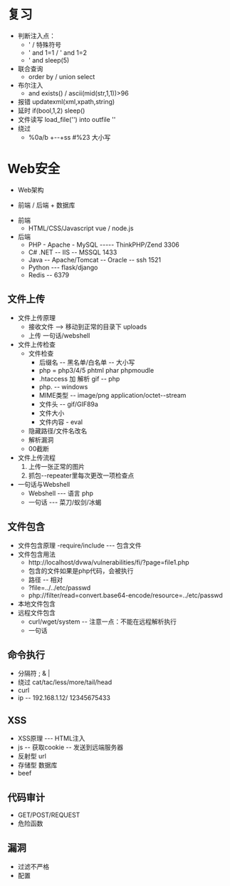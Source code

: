 # 复习
  * 判断注入点：
    - '  / 特殊符号
    - ' and 1=1 / ' and 1=2
    - ' and sleep(5)
  * 联合查询
    - order by / union select
  * 布尔注入
    - and exists() / ascii(mid(str,1,1))>96
  * 报错 updatexml(xml,xpath,string)
  * 延时 if(bool,1,2) sleep()
  * 文件读写 load_file('')  into outfile ''
  * 绕过
    - %0a/b  +--+ss  #%23  大小写
# Web安全
  * Web架构
  - 前端 / 后端 + 数据库
  * 前端
    - HTML/CSS/Javascript  vue / node.js
  * 后端
    - PHP - Apache - MySQL ----- ThinkPHP/Zend  3306
    - C# .NET -- IIS -- MSSQL                   1433
    - Java -- Apache/Tomcat -- Oracle -- ssh    1521
    - Python  --- flask/django
    - Redis -- 6379
## 文件上传
  * 文件上传原理
    - 接收文件  --> 移动到正常的目录下 uploads
    - 上传 一句话/webshell
  * 文件上传检查
    - 文件检查
      * 后缀名 -- 黑名单/白名单 -- 大小写
       - php = php3/4/5 phtml phar phpmoudle
       - .htaccess 加 解析 gif -- php
       - php. -- windows
      * MIME类型 -- image/png  application/octet--stream
      * 文件头 -- gif/GIF89a
      * 文件大小
      * 文件内容 - eval
    - 隐藏路径/文件名改名
    - 解析漏洞
    - 00截断
  * 文件上传流程
    1. 上传一张正常的图片
    2. 抓包--repeater里每次更改一项检查点
  * 一句话与Webshell
    - Webshell --- 语言 php
    - 一句话 --- 菜刀/蚁剑/冰蝎
## 文件包含
  * 文件包含原理
    -require/include --- 包含文件
  * 文件包含用法
    - http://localhost/dvwa/vulnerabilities/fi/?page=file1.php
    - 包含的文件如果是php代码，会被执行
    - 路径 -- 相对
    - ?file=../../etc/passwd
    - php://filter/read=convert.base64-encode/resource=../etc/passwd
  * 本地文件包含
  * 远程文件包含
    - curl/wget/system -- 注意一点：不能在远程解析执行
    - 一句话
## 命令执行
  - 分隔符 ; & |
  - 绕过 cat/tac/less/more/tail/head
  - curl
  - ip -- 192.168.1.12/ 12345675433
## XSS
  - XSS原理 --- HTML注入
  - js -- 获取cookie -- 发送到远端服务器
  - 反射型 url
  - 存储型 数据库
  - beef
## 代码审计
 - GET/POST/REQUEST
 - 危险函数

## 漏洞
  - 过滤不严格
  - 配置
